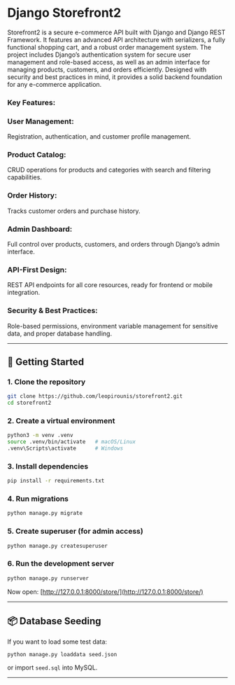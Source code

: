 # Django Storefront2

Storefront2 is a secure e-commerce API built with Django and Django REST Framework. It features an advanced API architecture with serializers, a fully functional shopping cart, and a robust order management system. The project includes Django’s authentication system for secure user management and role-based access, as well as an admin interface for managing products, customers, and orders efficiently. Designed with security and best practices in mind, it provides a solid backend foundation for any e-commerce application.

### Key Features:

### User Management:
Registration, authentication, and customer profile management.

### Product Catalog: 
CRUD operations for products and categories with search and filtering capabilities.

### Order History: 
Tracks customer orders and purchase history.

### Admin Dashboard: 
Full control over products, customers, and orders through Django’s admin interface.

### API-First Design: 
REST API endpoints for all core resources, ready for frontend or mobile integration.

### Security & Best Practices: 
Role-based permissions, environment variable management for sensitive data, and proper database handling.

---

## 🚀 Getting Started

### 1. Clone the repository

```bash
git clone https://github.com/leopirounis/storefront2.git
cd storefront2
```

### 2. Create a virtual environment

```bash
python3 -m venv .venv
source .venv/bin/activate   # macOS/Linux
.venv\Scripts\activate      # Windows
```

### 3. Install dependencies

```bash
pip install -r requirements.txt
```

### 4. Run migrations

```bash
python manage.py migrate
```

### 5. Create superuser (for admin access)

```bash
python manage.py createsuperuser
```

### 6. Run the development server

```bash
python manage.py runserver
```

Now open: [http://127.0.0.1:8000/store/](http://127.0.0.1:8000/store/)

---

## 📦 Database Seeding

If you want to load some test data:

```bash
python manage.py loaddata seed.json
```

or import `seed.sql` into MySQL.

---


